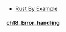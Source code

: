 
- [Rust By Example](https://doc.rust-lang.org/rust-by-example/index.html)

#### [ch18_Error_handling](https://doc.rust-lang.org/rust-by-example/error.html) 
   
